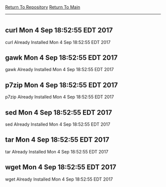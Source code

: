 [Return To Repository](https://github.com/deathbybandaid/piholeparser/)
[Return To Main](https://github.com/deathbybandaid/piholeparser/blob/master/RecentRunLogs/Mainlog.md)
____________________________________
# 
## curl Mon 4 Sep 18:52:55 EDT 2017
curl Already Installed Mon 4 Sep 18:52:55 EDT 2017
## gawk Mon 4 Sep 18:52:55 EDT 2017
gawk Already Installed Mon 4 Sep 18:52:55 EDT 2017
## p7zip Mon 4 Sep 18:52:55 EDT 2017
p7zip Already Installed Mon 4 Sep 18:52:55 EDT 2017
## sed Mon 4 Sep 18:52:55 EDT 2017
sed Already Installed Mon 4 Sep 18:52:55 EDT 2017
## tar Mon 4 Sep 18:52:55 EDT 2017
tar Already Installed Mon 4 Sep 18:52:55 EDT 2017
## wget Mon 4 Sep 18:52:55 EDT 2017
wget Already Installed Mon 4 Sep 18:52:55 EDT 2017
